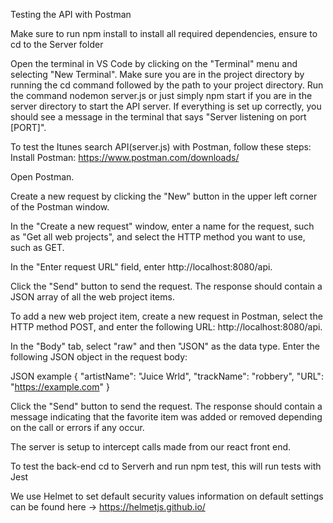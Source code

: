 Testing the API with Postman

Make sure to run npm install to install all required dependencies, ensure to cd to the Server folder

Open the terminal in VS Code by clicking on the "Terminal" menu and selecting "New Terminal".
Make sure you are in the project directory by running the cd command followed by the path to your project directory.
Run the command nodemon server.js or just simply npm start if you are in the server directory to start the API server.
If everything is set up correctly, you should see a message in the terminal that says "Server listening on port [PORT]".



To test the Itunes search API(server.js) with Postman, follow these steps:
Install Postman: https://www.postman.com/downloads/

Open Postman.

Create a new request by clicking the "New" button in the upper left corner of the Postman window.

In the "Create a new request" window, enter a name for the request, such as "Get all web projects", and select the HTTP method you want to use, such as GET.

In the "Enter request URL" field, enter http://localhost:8080/api.

Click the "Send" button to send the request. The response should contain a JSON array of all the web project items.

To add a new web project item, create a new request in Postman, select the HTTP method POST, and enter the following URL: http://localhost:8080/api.

In the "Body" tab, select "raw" and then "JSON" as the data type. Enter the following JSON object in the request body:

JSON example
{
  "artistName": "Juice Wrld",
  "trackName": "robbery",
  "URL": "https://example.com"
}

Click the "Send" button to send the request. The response should contain a message indicating that the favorite item was added or removed depending on the call or errors if any occur.

The server is setup to intercept calls made from our react front end.

To test the back-end cd to Serverh and run npm test, this will run tests with Jest

We use Helmet to set default security values information on default settings can be found here -> https://helmetjs.github.io/